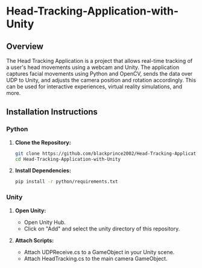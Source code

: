 # Head-Tracking-Application-with-Unity
## Overview

The Head Tracking Application is a project that allows real-time tracking of a user's head movements using a webcam and Unity. The application captures facial movements using Python and OpenCV, sends the data over UDP to Unity, and adjusts the camera position and rotation accordingly. This can be used for interactive experiences, virtual reality simulations, and more.

## Installation Instructions

### Python

1. **Clone the Repository:**
   ```bash
   git clone https://github.com/blackprince2002/Head-Tracking-Application-with-Unity.git
   cd Head-Tracking-Application-with-Unity

2. **Install Dependencies:**
   ```bash
   pip install -r python/requirements.txt

### Unity

1. **Open Unity:**
   - Open Unity Hub.
   - Click on "Add" and select the unity directory of this repository.

1. **Attach Scripts:**
   - Attach UDPReceive.cs to a GameObject in your Unity scene.
   - Attach HeadTracking.cs to the main camera GameObject.
     
